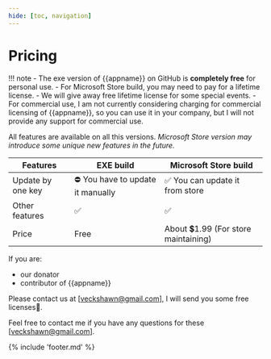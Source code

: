 ```yaml
---
hide: [toc, navigation]
---
```


# Pricing

!!! note
    - The exe version of {{appname}} on GitHub is **completely free** for personal use.
    - For Microsoft Store build, you may need to pay for a lifetime license.
    - We will give away free lifetime license for some special events.
    - For commercial use, I am not currently considering charging for commercial licensing of {{appname}}, so you can use it in your company, but I will not provide any support for commercial use.

All features are available on all this versions. *Microsoft Store version may introduce some unique new features in the future.*

| Features          | EXE build                          | Microsoft Store build               |
| ----------------- | ---------------------------------- | ----------------------------------- |
| Update by one key | ⛔   You have to update it manually | ✅  You can update it from store     |
| Other features    | ✅                                  | ✅                                   |
| Price             | Free                               | About 💲1.99 (For store maintaining) |


If you are:

- our donator
- contributor of {{appname}}

Please contact us at [veckshawn@gmail.com], I will send you some free licenses💖.

Feel free to contact me if you have any questions for these [veckshawn@gmail.com].

{% include 'footer.md' %}
